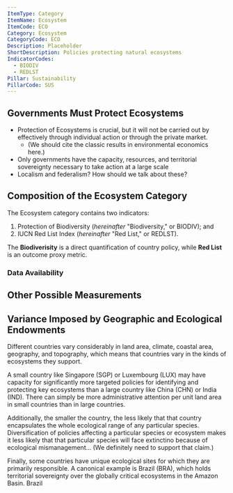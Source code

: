 ```yaml
---
ItemType: Category
ItemName: Ecosystem
ItemCode: ECO
Category: Ecosystem
CategoryCode: ECO
Description: Placeholder
ShortDescription: Policies protecting natural ecosystems
IndicatorCodes:
  - BIODIV
  - REDLST
Pillar: Sustainability
PillarCode: SUS
---
```

## Governments Must Protect Ecosystems
- Protection of Ecosystems is crucial, but it will not be carried out by effectively through individual action or through the private market.
    - (We should cite the classic results in environmental economics here.)
- Only governments have the capacity, resources, and territorial sovereignty necessary to take action at a large scale 
- Localism and federalism? How should we talk about these?


## Composition of the Ecosystem Category
The Ecosystem category contains two indicators: 

1. Protection of Biodiversity (*hereinafter* "Biodiversity," or BIODIV); and
2. IUCN Red List Index (*hereinafter* "Red List," or REDLST).

The **Biodiverisity** is a direct quantification of country policy, while **Red List** is an outcome proxy metric.

### Data Availability
<div id="imputation-chart-eco"></div>
<script>
window.addEventListener("load", (event) => {
    window.SSPICharts.push(new ScorePanelChart(document.getElementById("imputation-chart-eco"), "sus"))
})
</script>

## Other Possible Measurements

## Variance Imposed by Geographic and Ecological Endowments
Different countries vary considerably in land area, climate, coastal area, geography, and topography, which means that countries vary in the kinds of ecosystems they support.

A small country like Singapore (SGP) or Luxembourg (LUX) may have capacity for significantly more targeted policies for identifying and protecting key ecosystems than a large country like China (CHN) or India (IND). There can simply be more administrative attention per unit land area in small countries than in large countries.

Additionally, the smaller the country, the less likely that that country encapsulates the whole ecological range of any particular species. Diversification of policies affecting a particular species or ecosystem makes it less likely that that particular species will face extinctino because of ecological mismanagement... (We definitely need to support that claim.)

Finally, some countries have unique ecological sites for which they are primarily responsible. A canonical example is Brazil (BRA), which holds territorial sovereignty over the globally critical ecosystems in the Amazon Basin. Brazil 
